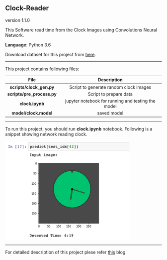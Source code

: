 ## Clock-Reader

version 1.1.0

This Software read time from the Clock Images using Convolutions Neural Network.

**Language**: Python 3.6

Download dataset for this project from [here](https://www.kaggle.com/shivajbd/analog-clocks).

---

This project contains following files:

| File      | Description |
| :-----------: | :-----------: |
| **scripts/clock_gen.py**      | Script to generate random clock images       |
| **scripts/pre_process.py**      | Script to prepare data       |
| **clock.ipynb**   | jupyter notebook for running and testing the model     |
| **model/clock.model** | saved model |

---

To run this project, you should run **clock.ipynb** notebook. Following is a snippet showing network reading clock.

<img src=result/result.png width="400">

---

For detailed description of this project plese refer [this]() blog:
